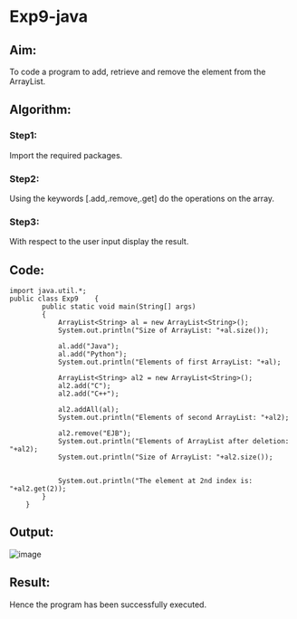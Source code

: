 # Exp9-java
## Aim:
To code a program to add, retrieve and remove the element from the ArrayList.
## Algorithm:
### Step1:
Import the required packages.

### Step2:
Using the keywords [.add,.remove,.get] do the operations on the array.

### Step3:
With respect to the user input display the result.

## Code:
```
import java.util.*;
public class Exp9    {
        public static void main(String[] args)
        {
            ArrayList<String> al = new ArrayList<String>();
            System.out.println("Size of ArrayList: "+al.size());

            al.add("Java");
            al.add("Python");
            System.out.println("Elements of first ArrayList: "+al);

            ArrayList<String> al2 = new ArrayList<String>();
            al2.add("C");
            al2.add("C++");

            al2.addAll(al);
            System.out.println("Elements of second ArrayList: "+al2);

            al2.remove("EJB");
            System.out.println("Elements of ArrayList after deletion: "+al2);
            System.out.println("Size of ArrayList: "+al2.size());


            System.out.println("The element at 2nd index is: "+al2.get(2));
        }
    }
```
## Output:
![image](https://github.com/Archana2003-Jkumar/Exp9-java/assets/93427594/0e9b1b12-d1f2-4e50-8234-cdaee3ede52b)

## Result:
Hence the program has been successfully executed.
